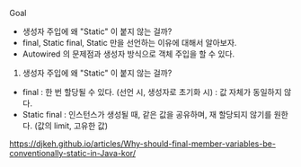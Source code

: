 Goal
- 생성자 주입에 왜 "Static"  이 붙지 않는 걸까?
- final, Static final, Static 만을 선언하는 이유에 대해서 알아보자.
- Autowired 의 문제점과 생성자 방식으로 객체 주입을 할 수 있다.


1. 생성자 주입에 왜 "Static" 이 붙지 않는 걸까?

- final : 한 번 할당될 수 있다. (선언 시, 생성자로 초기화 시) : 값 자체가 동일하지 않다.
- Static final : 인스턴스가 생성될 때, 같은 값을 공유하며, 재 할당되지 않기를 원한다. (값의 limit, 고유한 값)











https://djkeh.github.io/articles/Why-should-final-member-variables-be-conventionally-static-in-Java-kor/